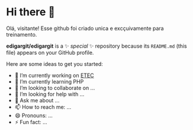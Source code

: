 # Hi there 👋

Olá, visitante!
Esse github foi criado unica e excçuivamente para treinamento.

**edigargit/edigargit** is a ✨ _special_ ✨ repository because its `README.md` (this file) appears on your GitHub profile.

Here are some ideas to get you started:

- 🔭 I’m currently working on [ETEC](https://www.vestibulinhoetec.com.br/home/)
- 🌱 I’m currently learning PHP
- 👯 I’m looking to collaborate on ...
- 🤔 I’m looking for help with ...
- 💬 Ask me about ...
- 📫 How to reach me: ...
- 😄 Pronouns: ...
- ⚡ Fun fact: ...


